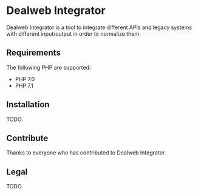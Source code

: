 # Dealweb Integrator

Dealweb Integrator is a tool to integrate different APIs and legacy systems with different
input/output in order to normalize them.

## Requirements

The following PHP are supported:

* PHP 7.0
* PHP 7.1

## Installation

TODO.

## Contribute

Thanks to everyone who has contributed to Dealweb Integrator.

## Legal

TODO.

